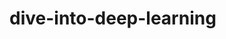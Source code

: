 <!--
 * @Author: J0hNnY1ee j0h1eenny@gmail.com
 * @Date: 2025-02-07 22:00:08
 * @LastEditors: J0hNnY1ee j0h1eenny@gmail.com
 * @LastEditTime: 2025-02-07 22:39:00
 * @FilePath: /dive_into_deep_learning/README.md
 * @Description:
 * 
 * Copyright (c) 2025 by J0hNnY1ee j0h1eenny@gmail.com, All Rights Reserved. 
-->
dive-into-deep-learning
==================

